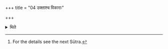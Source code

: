 +++
title = "04 उक्ताश्च विकाराः"

+++

<details><summary>थिते</summary>

4. And the modifications (in them) have been told (earlier).[^1]   

[^1]: For the details see the next Sūtra. 
</details>
